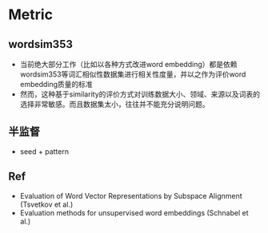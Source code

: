 # Metric

## wordsim353
+ 当前绝大部分工作（比如以各种方式改进word embedding）都是依赖wordsim353等词汇相似性数据集进行相关性度量，并以之作为评价word embedding质量的标准
+ 然而，这种基于similarity的评价方式对训练数据大小、领域、来源以及词表的选择非常敏感。而且数据集太小，往往并不能充分说明问题。

## 半监督
+ seed + pattern

## Ref
+ Evaluation of Word Vector Representations by Subspace Alignment (Tsvetkov et al.)
+ Evaluation methods for unsupervised word embeddings (Schnabel et al.)
